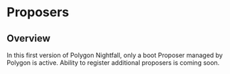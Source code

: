 # Proposers

## Overview
In this first version of Polygon Nightfall, only a boot Proposer managed by Polygon is active. Ability to register additional proposers is coming soon.


